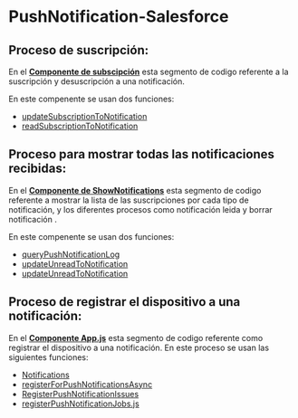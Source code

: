 # PushNotification-Salesforce

## Proceso de suscripción: 
En el **[Componente de subscipción](https://github.com/AllanTorresBass/PushNotification-Salesforce/blob/main/components/SubscriptionNotification.js)** esta segmento de codigo referente a la suscripción y desuscripción a una notificación. 
  
  En este compenente se usan dos funciones: 
- [updateSubscriptionToNotification](https://github.com/AllanTorresBass/PushNotification-Salesforce/blob/main/functions/updateSubscriptionToNotifications.js)
- [readSubscriptionToNotification](https://github.com/AllanTorresBass/PushNotification-Salesforce/blob/main/functions/readSubscriptionToNotification.js)

## Proceso para mostrar todas las notificaciones recibidas: 
En el **[Componente de ShowNotifications](https://github.com/AllanTorresBass/PushNotification-Salesforce/blob/main/components/SubscriptionNotification.js)** esta segmento de codigo referente a mostrar la lista de las suscripciones por cada tipo de notificación, y los diferentes procesos como notificación leida y borrar notificación . 
  
  En este compenente se usan dos funciones: 
- [queryPushNotificationLog](https://github.com/AllanTorresBass/PushNotification-Salesforce/blob/main/functions/updateSubscriptionToNotifications.js)
- [updateUnreadToNotification](https://github.com/AllanTorresBass/PushNotification-Salesforce/blob/main/functions/readSubscriptionToNotification.js)
- [updateUnreadToNotification](https://github.com/AllanTorresBass/PushNotification-Salesforce/blob/main/functions/updateDeletedToNotification.js)


## Proceso de registrar el dispositivo a una notificación: 
En el **[Componente App.js](https://github.com/AllanTorresBass/PushNotification-Salesforce/blob/main/App.js)** esta segmento de codigo referente como registrar el dispositivo a una notificación. 
En este proceso se usan las siguientes funciones:
- [Notifications](https://github.com/AllanTorresBass/PushNotification-Salesforce/blob/main/functions/Notifications.js)
- [registerForPushNotificationsAsync](https://github.com/AllanTorresBass/PushNotification-Salesforce/blob/main/functions/registerForPushNotificationsAsync.js)
- [RegisterPushNotificationIssues](https://github.com/AllanTorresBass/PushNotification-Salesforce/blob/main/functions/registerPushNotificationIssue.js)
- [registerPushNotificationJobs.js](https://github.com/AllanTorresBass/PushNotification-Salesforce/blob/main/functions/registerPushNotificationJobs.js)
